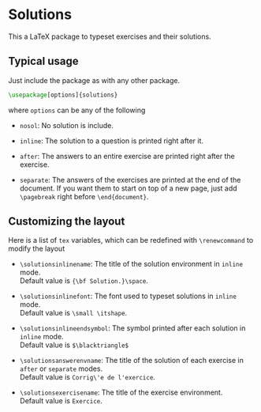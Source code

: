 # Solutions

This a LaTeX package to typeset exercises and their solutions.

## Typical usage

Just include the package as with any other package.

```tex
\usepackage[options]{solutions}
```

where `options` can be any of the following

- `nosol`: No solution is include.

- `inline`: The solution to a question is printed right after it.

- `after`: The answers to an entire exercise are printed right after the exercise.

- `separate`: The answers of the exercises are printed at the end of the document. If you want them to start on top of a new page, just add `\pagebreak` right before `\end{document}`.

## Customizing the layout

Here is a list of `tex` variables, which can be redefined with `\renewcommand` to modify the layout

- `\solutionsinlinename`: The title of the solution environment in `inline` mode.  
    Default value is `{\bf Solution.}\space`.

- `\solutionsinlinefont`: The font used to typeset solutions in `inline` mode.  
    Default value is `\small \itshape`.

- `\solutionsinlineendsymbol`: The symbol printed after each solution in `inline` mode.  
    Default value is `$\blacktriangle$`

- `\solutionsanswerenvname`: The title of the solution of each exercise in `after` or `separate` modes.  
    Default value is `Corrig\'e de l'exercice`.

- `\solutionsexercisename`: The title of the exercise environment.  
    Default value is `Exercice`.
